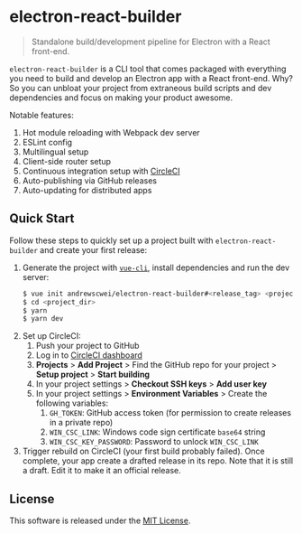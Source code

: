 # electron-react-builder

> Standalone build/development pipeline for Electron with a React front-end.

`electron-react-builder` is a CLI tool that comes packaged with everything you need to build and develop an Electron app with a React front-end. Why? So you can unbloat your project from extraneous build scripts and dev dependencies and focus on making your product awesome.

Notable features:

1. Hot module reloading with Webpack dev server
2. ESLint config
3. Multilingual setup
4. Client-side router setup
5. Continuous integration setup with [CircleCI](https://circleci.com)
6. Auto-publishing via GitHub releases
7. Auto-updating for distributed apps

## Quick Start

Follow these steps to quickly set up a project built with `electron-react-builder` and create your first release:

1. Generate the project with [`vue-cli`](https://github.com/vuejs/vue-cli), install dependencies and run the dev server:
    ```sh
    $ vue init andrewscwei/electron-react-builder#<release_tag> <project_dir> --clone
    $ cd <project_dir>
    $ yarn
    $ yarn dev
    ```
2. Set up CircleCI:
    1. Push your project to GitHub
    2. Log in to [CircleCI dashboard](https://circleci.com)
    3. **Projects** > **Add Project** > Find the GitHub repo for your project > **Setup project** > **Start building**
    4. In your project settings > **Checkout SSH keys** > **Add user key**
    5. In your project settings > **Environment Variables** > Create the following variables:
        1. `GH_TOKEN`: GitHub access token (for permission to create releases in a private repo)
        2. `WIN_CSC_LINK`: Windows code sign certificate `base64` string
        3. `WIN_CSC_KEY_PASSWORD`: Password to unlock `WIN_CSC_LINK`
3. Trigger rebuild on CircleCI (your first build probably failed). Once complete, your app create a drafted release in its repo. Note that it is still a draft. Edit it to make it an official release.

## License

This software is released under the [MIT License](http://opensource.org/licenses/MIT).
